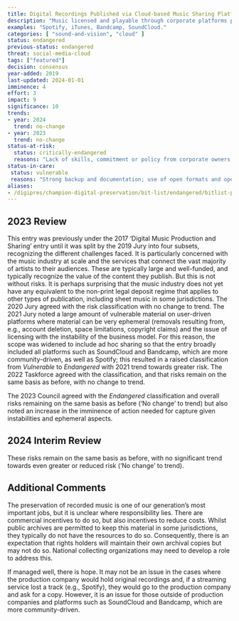```yaml
---
title: Digital Recordings Published via Cloud-based Music Sharing Platforms
description: "Music licensed and playable through corporate platforms protected by rights management and subscription revenues and presented as compressed single-track recordings."
examples: "Spotify, iTunes, Bandcamp, SoundCloud."
categories: [ "sound-and-vision", "cloud" ]
status: endangered
previous-status: endangered
threat: social-media-cloud
tags: ["featured"]
decision: consensus
year-added: 2019
last-updated: 2024-01-01
imminence: 4
effort: 3
impact: 9
significance: 10
trends:
- year: 2024
  trend: no-change
- year: 2023
  trend: no-change
status-at-risk:
  status: critically-endangered
  reasons: "Lack of skills, commitment or policy from corporate owners; conflating backup with preservation; loss of original multitrack recordings; poor planning and roadmap for corporate infrastructure; slapdash procurement or migration to new systems; mergers and acquisitions; profusion of corporate systems; uncertainty over IPR or the presence of orphaned works; single point of failure; technical protection measures that inhibit preservation actions; encryption."
status-in-care:
 status: vulnerable
 reasons: "Strong backup and documentation; use of open formats and open source software; data management planning for preservation; licensing that enables preservation; corporate preservation capability; resilient to hacking; authenticity and integrity managed; recognition of preservation functions at executive level; technology watch; regular preservation audits; accreditation and participation in the professional preservation community."
aliases:
- /digipres/champion-digital-preservation/bit-list/endangered/bitlist-published-digital-recordings
---
```

## 2023 Review

This entry was previously under the 2017 ‘Digital Music Production and Sharing’ entry until it was split by the 2019 Jury into four subsets, recognizing the different challenges faced. It is particularly concerned with the music industry at scale and the services that connect the vast majority of artists to their audiences. These are typically large and well-funded, and typically recognize the value of the content they publish. But this is not without risks. It is perhaps surprising that the music industry does not yet have any equivalent to the non-print legal deposit regime that applies to other types of publication, including sheet music in some jurisdictions. The 2020 Jury agreed with the risk classification with no change to trend. The 2021 Jury noted a large amount of vulnerable material on user-driven platforms where material can be very ephemeral (removals resulting from, e.g., account deletion, space limitations, copyright claims) and the issue of licensing with the instability of the business model. For this reason, the scope was widened to include ad hoc sharing so that the entry broadly included all platforms such as SoundCloud and Bandcamp, which are more community-driven, as well as Spotify; this resulted in a raised classification from _Vulnerable_ to _Endangered_ with 2021 trend towards greater risk. The 2022 Taskforce agreed with the classification, and that risks remain on the same basis as before, with no change to trend.

The 2023 Council agreed with the _Endangered_ classification and overall risks remaining on the same basis as before (‘No change’ to trend) but also noted an increase in the imminence of action needed for capture given instabilities and ephemeral aspects.

## 2024 Interim Review

These risks remain on the same basis as before, with no significant trend towards even greater or reduced risk (‘No change’ to trend).

## Additional Comments

The preservation of recorded music is one of our generation’s most important jobs, but it is unclear where responsibility lies. There are commercial incentives to do so, but also incentives to reduce costs. Whilst public archives are permitted to keep this material in some jurisdictions, they typically do not have the resources to do so. Consequently, there is an expectation that rights holders will maintain their own archival copies but may not do so. National collecting organizations may need to develop a role to address this.

If managed well, there is hope. It may not be an issue in the cases where the production company would hold original recordings and, if a streaming service lost a track (e.g., Spotify), they would go to the production company and ask for a copy. However, it is an issue for those outside of production companies and platforms such as SoundCloud and Bandcamp, which are more community-driven.

